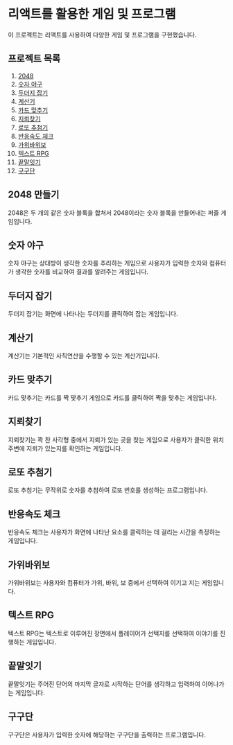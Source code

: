 # 리액트를 활용한 게임 및 프로그램

이 프로젝트는 리액트를 사용하여 다양한 게임 및 프로그램을 구현했습니다. 

## 프로젝트 목록

1. [2048](#2048-만들기)
2. [숫자 야구](#숫자-야구)
3. [두더지 잡기](#두더지-잡기)
4. [계산기](#계산기)
5. [카드 맞추기](#카드-맞추기)
6. [지뢰찾기](#지뢰찾기)
7. [로또 추첨기](#로또-추첨기)
8. [반응속도 체크](#반응속도-체크)
9. [가위바위보](#가위바위보)
10. [텍스트 RPG](#텍스트-RPG)
11. [끝말잇기](#끝말잇기)
12. [구구단](#구구단)

## 2048 만들기

2048은 두 개의 같은 숫자 블록을 합쳐서 2048이라는 숫자 블록을 만들어내는 퍼즐 게임입니다.

## 숫자 야구

숫자 야구는 상대방이 생각한 숫자를 추리하는 게임으로 사용자가 입력한 숫자와 컴퓨터가 생각한 숫자를 비교하여 결과를 알려주는 게임입니다.

## 두더지 잡기

두더지 잡기는 화면에 나타나는 두더지를 클릭하여 잡는 게임입니다.

## 계산기

계산기는 기본적인 사칙연산을 수행할 수 있는 계산기입니다.

## 카드 맞추기

카드 맞추기는 카드를 짝 맞추기 게임으로 카드를 클릭하여 짝을 맞추는 게임입니다.

## 지뢰찾기

지뢰찾기는 꽉 찬 사각형 중에서 지뢰가 있는 곳을 찾는 게임으로 사용자가 클릭한 위치 주변에 지뢰가 있는지를 확인하는 게임입니다.

## 로또 추첨기

로또 추첨기는 무작위로 숫자를 추첨하여 로또 번호를 생성하는 프로그램입니다.

## 반응속도 체크

반응속도 체크는 사용자가 화면에 나타난 요소를 클릭하는 데 걸리는 시간을 측정하는 게임입니다.

## 가위바위보

가위바위보는 사용자와 컴퓨터가 가위, 바위, 보 중에서 선택하여 이기고 지는 게임입니다.

## 텍스트 RPG

텍스트 RPG는 텍스트로 이루어진 장면에서 플레이어가 선택지를 선택하여 이야기를 진행하는 게임입니다.

## 끝말잇기

끝말잇기는 주어진 단어의 마지막 글자로 시작하는 단어를 생각하고 입력하여 이어나가는 게임입니다.

## 구구단

구구단은 사용자가 입력한 숫자에 해당하는 구구단을 출력하는 프로그램입니다.

